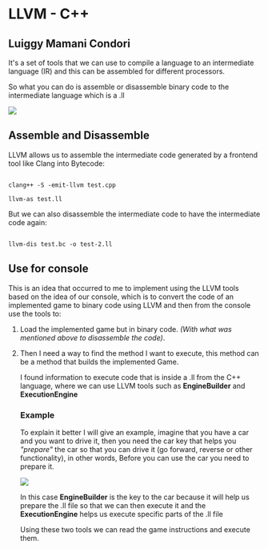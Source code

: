 # LLVM - C++

## Luiggy Mamani Condori

It's a set of tools that we can use to compile a language to an intermediate language (IR) and this can be assembled for different processors.

So what you can do is assemble or disassemble binary code to the intermediate language which is a .ll

![](https://wiki.loliot.net/img/lang/cpp/advanced-cpp/llvm/llvm-llvm.png)

## Assemble and Disassemble

LLVM allows us to assemble the intermediate code generated by a frontend tool like Clang into Bytecode:

```

clang++ -S -emit-llvm test.cpp

llvm-as test.ll

```

But we can also disassemble the intermediate code to have the intermediate code again:

```

llvm-dis test.bc -o test-2.ll

```

## Use for console

This is an idea that occurred to me to implement using the LLVM tools based on the idea of our console, which is to convert the code of an implemented game to binary code using LLVM and then from the console use the tools to:

1. Load the implemented game but in binary code. _(With what was mentioned above to disassemble the code)_.
2. Then I need a way to find the method I want to execute, this method can be a method that builds the implemented Game.

    I found information to execute code that is inside a .ll from the C++ language, where we can use LLVM tools such as **EngineBuilder** and **ExecutionEngine**

    ### Example

    To explain it better I will give an example, imagine that you have a car and you want to drive it, then you need the car key that helps you _"prepare"_ the car so that you can drive it (go forward, reverse or other functionality), in other words, Before you can use the car you need to prepare it.

    ![](https://th.bing.com/th/id/R.ecd1fbfc6c377f72eb4a4f3b1720e941?rik=KJYiP4viVU4bHQ&riu=http%3a%2f%2fwww.atraccion360.com%2fmedia%2faa%2fimages%2f2015%2f11%2fllaves-del-coche-consejos-5.jpg&ehk=%2fp2l3ryqJkMDWeHxsD3k1frU4D4QrZLuGLrsl8oAAh8%3d&risl=&pid=ImgRaw&r=0)

    In this case **EngineBuilder** is the key to the car because it will help us prepare the .ll file so that we can then execute it and the **ExecutionEngine** helps us execute specific parts of the .ll file

    Using these two tools we can read the game instructions and execute them.
    
